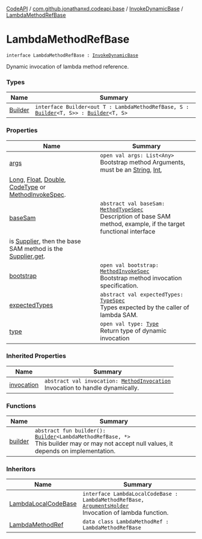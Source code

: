 [CodeAPI](../../../index.md) / [com.github.jonathanxd.codeapi.base](../../index.md) / [InvokeDynamicBase](../index.md) / [LambdaMethodRefBase](.)

# LambdaMethodRefBase

`interface LambdaMethodRefBase : `[`InvokeDynamicBase`](../index.md)

Dynamic invocation of lambda method reference.

### Types

| Name | Summary |
|---|---|
| [Builder](-builder/index.md) | `interface Builder<out T : LambdaMethodRefBase, S : `[`Builder`](-builder/index.md)`<T, S>> : `[`Builder`](../-builder/index.md)`<T, S>` |

### Properties

| Name | Summary |
|---|---|
| [args](args.md) | `open val args: List<Any>`<br>Bootstrap method Arguments, must be an [String](#), [Int](#),
[Long](#), [Float](#), [Double](#), [CodeType](../../../com.github.jonathanxd.codeapi.type/-code-type/index.md) or [MethodInvokeSpec](../../../com.github.jonathanxd.codeapi.common/-method-invoke-spec/index.md). |
| [baseSam](base-sam.md) | `abstract val baseSam: `[`MethodTypeSpec`](../../../com.github.jonathanxd.codeapi.common/-method-type-spec/index.md)<br>Description of base SAM method, example, if the target functional interface
is [Supplier](http://docs.oracle.com/javase/6/docs/api/java/util/function/Supplier.html), then the base SAM method is the [Supplier.get](http://docs.oracle.com/javase/6/docs/api/java/util/function/Supplier.html#get()). |
| [bootstrap](bootstrap.md) | `open val bootstrap: `[`MethodInvokeSpec`](../../../com.github.jonathanxd.codeapi.common/-method-invoke-spec/index.md)<br>Bootstrap method invocation specification. |
| [expectedTypes](expected-types.md) | `abstract val expectedTypes: `[`TypeSpec`](../../-type-spec/index.md)<br>Types expected by the caller of lambda SAM. |
| [type](type.md) | `open val type: `[`Type`](http://docs.oracle.com/javase/6/docs/api/java/lang/reflect/Type.html)<br>Return type of dynamic invocation |

### Inherited Properties

| Name | Summary |
|---|---|
| [invocation](../invocation.md) | `abstract val invocation: `[`MethodInvocation`](../../-method-invocation/index.md)<br>Invocation to handle dynamically. |

### Functions

| Name | Summary |
|---|---|
| [builder](builder.md) | `abstract fun builder(): `[`Builder`](-builder/index.md)`<LambdaMethodRefBase, *>`<br>This builder may or may not accept null values, it depends on implementation. |

### Inheritors

| Name | Summary |
|---|---|
| [LambdaLocalCodeBase](../-lambda-local-code-base/index.md) | `interface LambdaLocalCodeBase : LambdaMethodRefBase, `[`ArgumentsHolder`](../../-arguments-holder/index.md)<br>Invocation of lambda function. |
| [LambdaMethodRef](../../-invoke-dynamic/-lambda-method-ref/index.md) | `data class LambdaMethodRef : LambdaMethodRefBase` |
